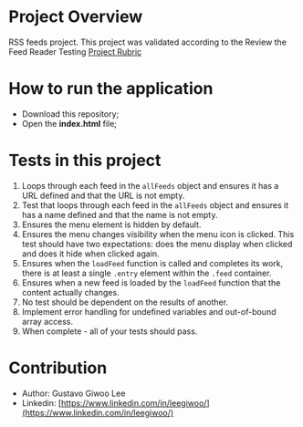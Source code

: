 # Project Overview

RSS feeds project. This project was validated according to the Review the Feed Reader Testing [Project Rubric](https://review.udacity.com/#!/projects/3442558598/rubric)

# How to run the application

- Download this repository;
- Open the **index.html** file;

# Tests in this project

1. Loops through each feed in the `allFeeds` object and ensures it has a URL defined and that the URL is not empty.
2. Test that loops through each feed in the `allFeeds` object and ensures it has a name defined and that the name is not empty.
3. Ensures the menu element is hidden by default.
4. Ensures the menu changes visibility when the menu icon is clicked. This test should have two expectations: does the menu display when clicked and does it hide when clicked again.
5. Ensures when the `loadFeed` function is called and completes its work, there is at least a single `.entry` element within the `.feed` container.
6. Ensures when a new feed is loaded by the `loadFeed` function that the content actually changes.
7. No test should be dependent on the results of another.
8. Implement error handling for undefined variables and out-of-bound array access.
9. When complete - all of your tests should pass.

# Contribution
- Author: Gustavo Giwoo Lee
- Linkedin: [https://www.linkedin.com/in/leegiwoo/](https://www.linkedin.com/in/leegiwoo/)
